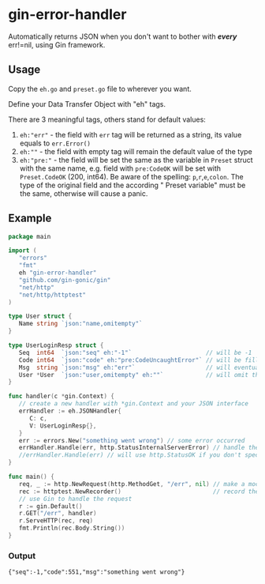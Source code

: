 # gin-error-handler

Automatically returns JSON when you don't want to bother with ***every*** err!=nil, using Gin framework.

## Usage

Copy the `eh.go` and `preset.go` file to wherever you want.

Define your Data Transfer Object with "eh" tags.

There are 3 meaningful tags, others stand for default values:

1. `eh:"err"` - the field with `err` tag will be returned as a string, its value equals to `err.Error()`
2. `eh:""` - the field with empty tag will remain the default value of the type
3. `eh:"pre:"` - the field will be set the same as the variable in `Preset` struct with the same name, e.g. field
   with `pre:CodeOK` will be set with `Preset.CodeOK` (200,
   int64). Be aware of the spelling: `p`,`r`,`e`,`colon`. The type of the original field and the according "
   Preset variable" must be
   the same, otherwise will cause a panic.

## Example

```go
package main

import (
   "errors"
   "fmt"
   eh "gin-error-handler"
   "github.com/gin-gonic/gin"
   "net/http"
   "net/http/httptest"
)

type User struct {
   Name string `json:"name,omitempty"`
}

type UserLoginResp struct {
   Seq  int64  `json:"seq" eh:"-1"`                     // will be -1
   Code int64  `json:"code" eh:"pre:CodeUncaughtError"` // will be filled with Preset.CodeUncaughtError (551)
   Msg  string `json:"msg" eh:"err"`                    // will eventually be err.Error()
   User *User  `json:"user,omitempty" eh:""`            // will omit this field
}

func handler(c *gin.Context) {
   // create a new handler with *gin.Context and your JSON interface
   errHandler := eh.JSONHandler{
      C: c,
      V: UserLoginResp{},
   }
   err := errors.New("something went wrong") // some error occurred
   errHandler.Handle(err, http.StatusInternalServerError) // handle the error
   //errHandler.Handle(err) // will use http.StatusOK if you don't specify the code                // handle the error
}

func main() {
   req, _ := http.NewRequest(http.MethodGet, "/err", nil) // make a mock request
   rec := httptest.NewRecorder()                          // record the mock request
   // use Gin to handle the request
   r := gin.Default()
   r.GET("/err", handler)
   r.ServeHTTP(rec, req)
   fmt.Println(rec.Body.String())
}
```

### Output

```text
{"seq":-1,"code":551,"msg":"something went wrong"}
```
